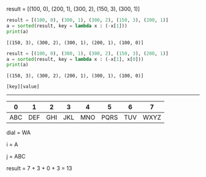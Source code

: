 result = [(100, 0), (200, 1), (300, 2), (150, 3), (300, 1)]

```python 
result = [(100, 0), (300, 1), (300, 2), (150, 3), (200, 1)]
a = sorted(result, key = lambda x : (-x[1]))
print(a)
```

```
[(150, 3), (300, 2), (300, 1), (200, 1), (100, 0)]
```



```python
result = [(100, 0), (300, 1), (300, 2), (150, 3), (200, 1)]
a = sorted(result, key = lambda x : (-x[1], x[0]))
print(a)
```

```
[(150, 3), (300, 2), (200, 1), (300, 1), (100, 0)]
```

`[key][value]`





---





| 0    | 1    | 2    | 3    | 4    | 5    | 6    | 7    |
| ---- | ---- | ---- | ---- | ---- | ---- | ---- | ---- |
| ABC  | DEF  | GHI  | JKL  | MNO  | PQRS | TUV  | WXYZ |

dial = WA

i = A

j = ABC

result = 7 + 3 + 0 + 3 = 13